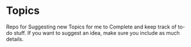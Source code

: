 # Topics
Repo for Suggesting new Topics for me to Complete and keep track of to-do stuff. If you want to suggest an idea, make sure you include as much details.
